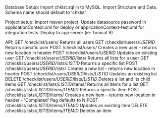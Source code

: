 Database Setup:
Import chklst.sql in to MySQL.  Import Structure and Data.  Schema name should default to 'chklst'.

Project setup:
Import maven project.
Update datasource password in applicationContext.xml for deploy or applicationContext-test.xml for integration tests.
Deploy to app server (ie: Tomcat 9)

API:
GET	/checklist/users/				Returns all users
GET	/checklist/users/*USERID*			Returns specific user
POST	/checklist/users/				Creates a new user - returns new location in header
POST	/checklist/users/*USERID*			Updates an existing user
GET	/checklist/users/*USERID*/lists/		Returns all lists for a user
GET	/checklist/users/*USERID*/lists/*LISTID*	Returns a specific list
POST	/checklist/users/*USERID*/lists/		Creates a new list - returns new location in header
POST	/checklist/users/*USERID*/lists/*LISTID*	Updates an existing list
DELETE	/checklist/users/*USERID*/lists/*LISTID*	Deletes a list and its child items
GET	/checklist/lists/*LISTID*/items/		Returns all items for a list
GET	/checklist/lists/*LISTID*/items/*ITEMID*	Returns a specific item
POST	/checklist/lists/*LISTID*/items/		Creates a new item - returns new location in header - 'Completed' flag defaults to N
POST	/checklist/lists/*LISTID*/items/*ITEMID*	Updates an existing item
DELETE	/checklist/lists/*LISTID*/items/*ITEMID*	Deletes an item